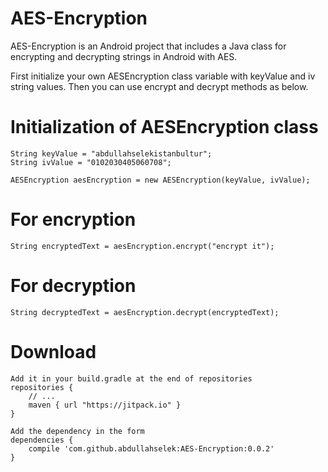 # AES-Encryption
AES-Encryption is an Android project that includes a Java class for encrypting and decrypting strings in Android with AES.

First initialize your own AESEncryption class variable with keyValue and iv string values. Then you can use encrypt and decrypt methods as below.

# Initialization of AESEncryption class

	String keyValue = "abdullahselekistanbultur";
	String ivValue = "0102030405060708";

	AESEncryption aesEncryption = new AESEncryption(keyValue, ivValue);

# For encryption

	String encryptedText = aesEncryption.encrypt("encrypt it");

# For decryption

  	String decryptedText = aesEncryption.decrypt(encryptedText);

# Download
	Add it in your build.gradle at the end of repositories
	repositories {
        // ...
        maven { url "https://jitpack.io" }
 	}
 	
	Add the dependency in the form
	dependencies {
	    compile 'com.github.abdullahselek:AES-Encryption:0.0.2'
	}

